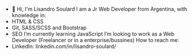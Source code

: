 - 👋 Hi, I'm Lisandro Soulard
I am a Jr Web Developer from Argentina, with knowledge in:
- HTML & CSS
- Git, SASS/SCSS and Bootstrap
- SEO
I’m currently learning JavaScript
I’m looking to work as a Web Developer (Freelancer or in a enterprise/bussines)
How to reach me:
- LinkedIn: linkedin.com/in/lisandro-soulard/
